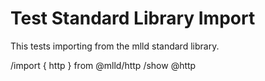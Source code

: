 # Test Standard Library Import

This tests importing from the mlld standard library.

/import { http } from @mlld/http
/show @http
